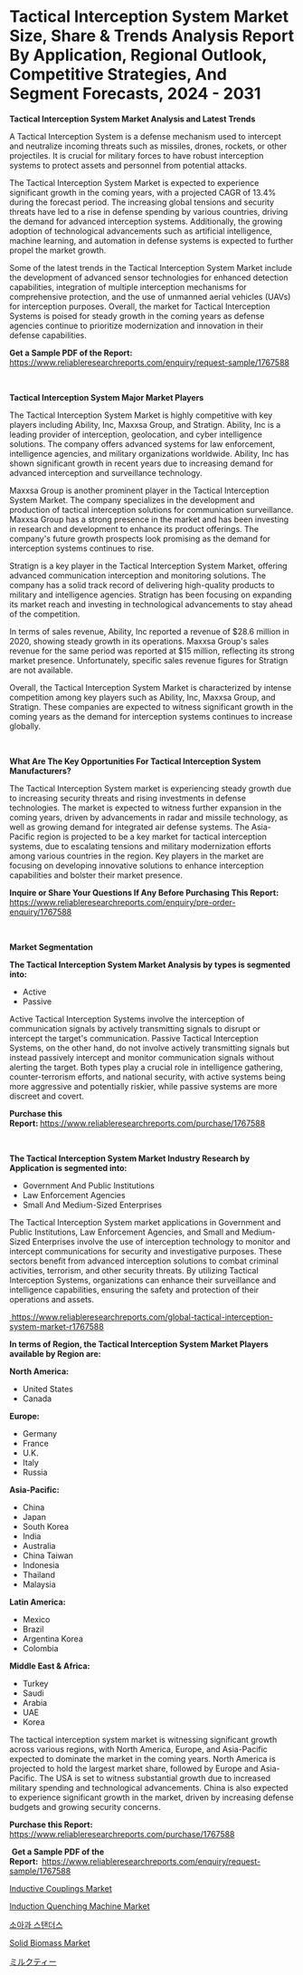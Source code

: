 <p><h1>Tactical Interception System Market Size, Share & Trends Analysis Report By Application, Regional Outlook, Competitive Strategies, And Segment Forecasts, 2024 - 2031</h1></p><p><strong>Tactical Interception System Market Analysis and Latest Trends</strong></p>
<p><p>A Tactical Interception System is a defense mechanism used to intercept and neutralize incoming threats such as missiles, drones, rockets, or other projectiles. It is crucial for military forces to have robust interception systems to protect assets and personnel from potential attacks.</p><p>The Tactical Interception System Market is expected to experience significant growth in the coming years, with a projected CAGR of 13.4% during the forecast period. The increasing global tensions and security threats have led to a rise in defense spending by various countries, driving the demand for advanced interception systems. Additionally, the growing adoption of technological advancements such as artificial intelligence, machine learning, and automation in defense systems is expected to further propel the market growth.</p><p>Some of the latest trends in the Tactical Interception System Market include the development of advanced sensor technologies for enhanced detection capabilities, integration of multiple interception mechanisms for comprehensive protection, and the use of unmanned aerial vehicles (UAVs) for interception purposes. Overall, the market for Tactical Interception Systems is poised for steady growth in the coming years as defense agencies continue to prioritize modernization and innovation in their defense capabilities.</p></p>
<p><strong>Get a Sample PDF of the Report:&nbsp;</strong> <a href="https://www.reliableresearchreports.com/enquiry/request-sample/1767588">https://www.reliableresearchreports.com/enquiry/request-sample/1767588</a></p>
<p>&nbsp;</p>
<p><strong>Tactical Interception System Major Market Players</strong></p>
<p><p>The Tactical Interception System Market is highly competitive with key players including Ability, Inc, Maxxsa Group, and Stratign. Ability, Inc is a leading provider of interception, geolocation, and cyber intelligence solutions. The company offers advanced systems for law enforcement, intelligence agencies, and military organizations worldwide. Ability, Inc has shown significant growth in recent years due to increasing demand for advanced interception and surveillance technology.</p><p>Maxxsa Group is another prominent player in the Tactical Interception System Market. The company specializes in the development and production of tactical interception solutions for communication surveillance. Maxxsa Group has a strong presence in the market and has been investing in research and development to enhance its product offerings. The company's future growth prospects look promising as the demand for interception systems continues to rise.</p><p>Stratign is a key player in the Tactical Interception System Market, offering advanced communication interception and monitoring solutions. The company has a solid track record of delivering high-quality products to military and intelligence agencies. Stratign has been focusing on expanding its market reach and investing in technological advancements to stay ahead of the competition.</p><p>In terms of sales revenue, Ability, Inc reported a revenue of $28.6 million in 2020, showing steady growth in its operations. Maxxsa Group's sales revenue for the same period was reported at $15 million, reflecting its strong market presence. Unfortunately, specific sales revenue figures for Stratign are not available.</p><p>Overall, the Tactical Interception System Market is characterized by intense competition among key players such as Ability, Inc, Maxxsa Group, and Stratign. These companies are expected to witness significant growth in the coming years as the demand for interception systems continues to increase globally.</p></p>
<p>&nbsp;</p>
<p><strong>What Are The Key Opportunities For Tactical Interception System Manufacturers?</strong></p>
<p><p>The Tactical Interception System market is experiencing steady growth due to increasing security threats and rising investments in defense technologies. The market is expected to witness further expansion in the coming years, driven by advancements in radar and missile technology, as well as growing demand for integrated air defense systems. The Asia-Pacific region is projected to be a key market for tactical interception systems, due to escalating tensions and military modernization efforts among various countries in the region. Key players in the market are focusing on developing innovative solutions to enhance interception capabilities and bolster their market presence.</p></p>
<p><strong>Inquire or Share Your Questions If Any Before Purchasing This Report:</strong> <a href="https://www.reliableresearchreports.com/enquiry/pre-order-enquiry/1767588">https://www.reliableresearchreports.com/enquiry/pre-order-enquiry/1767588</a></p>
<p>&nbsp;</p>
<p><strong>Market Segmentation</strong></p>
<p><strong>The Tactical Interception System Market Analysis by types is segmented into:</strong></p>
<p><ul><li>Active</li><li>Passive</li></ul></p>
<p><p>Active Tactical Interception Systems involve the interception of communication signals by actively transmitting signals to disrupt or intercept the target's communication. Passive Tactical Interception Systems, on the other hand, do not involve actively transmitting signals but instead passively intercept and monitor communication signals without alerting the target. Both types play a crucial role in intelligence gathering, counter-terrorism efforts, and national security, with active systems being more aggressive and potentially riskier, while passive systems are more discreet and covert.</p></p>
<p><strong>Purchase this Report:&nbsp;</strong><a href="https://www.reliableresearchreports.com/purchase/1767588">https://www.reliableresearchreports.com/purchase/1767588</a></p>
<p>&nbsp;</p>
<p><strong>The Tactical Interception System Market Industry Research by Application is segmented into:</strong></p>
<p><ul><li>Government And Public Institutions</li><li>Law Enforcement Agencies</li><li>Small And Medium-Sized Enterprises</li></ul></p>
<p><p>The Tactical Interception System market applications in Government and Public Institutions, Law Enforcement Agencies, and Small and Medium-Sized Enterprises involve the use of interception technology to monitor and intercept communications for security and investigative purposes. These sectors benefit from advanced interception solutions to combat criminal activities, terrorism, and other security threats. By utilizing Tactical Interception Systems, organizations can enhance their surveillance and intelligence capabilities, ensuring the safety and protection of their operations and assets.</p></p>
<p><a href="https://www.reliableresearchreports.com/global-tactical-interception-system-market-r1767588">&nbsp;https://www.reliableresearchreports.com/global-tactical-interception-system-market-r1767588</a></p>
<p><strong>In terms of Region, the Tactical Interception System Market Players available by Region are:</strong></p>
<p>
    <p> <strong> North America: </strong>
        <ul>
            <li>United States</li>
            <li>Canada</li>
        </ul>
        </p> 
    <p> <strong> Europe: </strong>
        <ul>
            <li>Germany</li>
            <li>France</li>
            <li>U.K.</li>
            <li>Italy</li>
            <li>Russia</li>
        </ul>
        </p> 
    <p> <strong> Asia-Pacific: </strong>
        <ul>
            <li>China</li>
            <li>Japan</li>
            <li>South Korea</li>
            <li>India</li>
            <li>Australia</li>
            <li>China Taiwan</li>
            <li>Indonesia</li>
            <li>Thailand</li>
            <li>Malaysia</li>
        </ul>
        </p> 
    <p> <strong> Latin America: </strong>
        <ul>
            <li>Mexico</li>
            <li>Brazil</li>
            <li>Argentina Korea</li>
            <li>Colombia</li>
        </ul>
        </p> 
    <p> <strong> Middle East & Africa: </strong>
        <ul>
            <li>Turkey</li>
            <li>Saudi</li>
            <li>Arabia</li>
            <li>UAE</li>
            <li>Korea</li>
        </ul>
    </p>
    </p>
<p><p>The tactical interception system market is witnessing significant growth across various regions, with North America, Europe, and Asia-Pacific expected to dominate the market in the coming years. North America is projected to hold the largest market share, followed by Europe and Asia-Pacific. The USA is set to witness substantial growth due to increased military spending and technological advancements. China is also expected to experience significant growth in the market, driven by increasing defense budgets and growing security concerns.</p></p>
<p><strong>Purchase this Report: </strong><a href="https://www.reliableresearchreports.com/purchase/1767588">https://www.reliableresearchreports.com/purchase/1767588</a></p>
<p>&nbsp;<strong>Get a Sample PDF of the Report:&nbsp;&nbsp;</strong><a href="https://www.reliableresearchreports.com/enquiry/request-sample/1767588">https://www.reliableresearchreports.com/enquiry/request-sample/1767588</a></p>
<p><strong></strong></p>
<p><p><a href="https://github.com/derrinmiltonellis35gcl/Market-Research-Report-List-2/blob/main/inductive-couplings-market.md">Inductive Couplings Market</a></p><p><a href="https://view.publitas.com/reportprime-1/induction-quenching-machine-market-competitive-analysis-market-trends-and-forecast-to-2031/">Induction Quenching Machine Market</a></p><p><a href="https://github.com/fredrickeglers/Market-Research-Report-List-1/blob/main/965035537966.md">소아과 스탠더스</a></p><p><a href="https://cautious-neon-760.notion.site/Solid-Biomass-Market-Research-Report-Its-History-and-Forecast-2024-to-2031-cd9c2d3e78334cc598e37c3638c7d36d">Solid Biomass Market</a></p><p><a href="https://github.com/bevdtkn4419963/Market-Research-Report-List-1/blob/main/600692440140.md">ミルクティー</a></p></p>